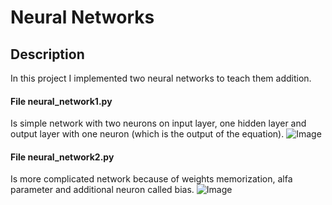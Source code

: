 # Neural Networks
## Description
In this project I implemented two neural networks to teach them addition. 

#### File neural_network1.py
Is simple network with two neurons on input layer, one hidden layer and output layer with one neuron (which is the output of the equation). 
![Image](https://i.imgur.com/0EL1sXa.png)

#### File neural_network2.py
Is more complicated network because of weights memorization, alfa parameter and additional neuron called bias. 
![Image](https://i.imgur.com/ZXjTsm8.png)
